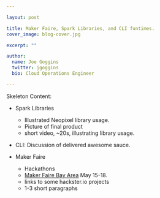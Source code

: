 ```yaml
---

layout: post

title: Maker Faire, Spark Libraries, and CLI funtimes.
cover_image: blog-cover.jpg

excerpt: ""

author:
  name: Joe Goggins
  twitter: jgoggins
  bio: Cloud Operations Engineer

---
```


Skeleton Content:

- Spark Libraries
  - Illustrated Neopixel library usage.
  - Picture of final product
  - short video, ~20s, illustrating library usage.

- CLI: Discussion of delivered awesome sauce.

- Maker Faire
  - Hackathons
  - [Maker Faire Bay Area](http://makerfaire.com/) May 15-18. 
  - links to some hackster.io projects
  - 1-3 short paragraphs
